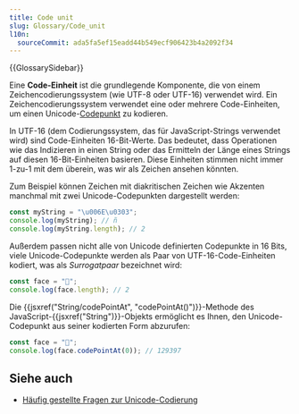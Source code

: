 ```yaml
---
title: Code unit
slug: Glossary/Code_unit
l10n:
  sourceCommit: ada5fa5ef15eadd44b549ecf906423b4a2092f34
---
```


{{GlossarySidebar}}

Eine **Code-Einheit** ist die grundlegende Komponente, die von einem Zeichencodierungssystem (wie UTF-8 oder UTF-16) verwendet wird. Ein Zeichencodierungssystem verwendet eine oder mehrere Code-Einheiten, um einen Unicode-[Codepunkt](/de/docs/Glossary/code_point) zu kodieren.

In UTF-16 (dem Codierungssystem, das für JavaScript-Strings verwendet wird) sind Code-Einheiten 16-Bit-Werte. Das bedeutet, dass Operationen wie das Indizieren in einen String oder das Ermitteln der Länge eines Strings auf diesen 16-Bit-Einheiten basieren. Diese Einheiten stimmen nicht immer 1-zu-1 mit dem überein, was wir als Zeichen ansehen könnten.

Zum Beispiel können Zeichen mit diakritischen Zeichen wie Akzenten manchmal mit zwei Unicode-Codepunkten dargestellt werden:

```js
const myString = "\u006E\u0303";
console.log(myString); // ñ
console.log(myString.length); // 2
```

Außerdem passen nicht alle von Unicode definierten Codepunkte in 16 Bits, viele Unicode-Codepunkte werden als Paar von UTF-16-Code-Einheiten kodiert, was als _Surrogatpaar_ bezeichnet wird:

```js
const face = "🥵";
console.log(face.length); // 2
```

Die {{jsxref("String/codePointAt", "codePointAt()")}}-Methode des JavaScript-{{jsxref("String")}}-Objekts ermöglicht es Ihnen, den Unicode-Codepunkt aus seiner kodierten Form abzurufen:

```js
const face = "🥵";
console.log(face.codePointAt(0)); // 129397
```

## Siehe auch

- [Häufig gestellte Fragen zur Unicode-Codierung](https://www.unicode.org/faq/utf_bom.html)
